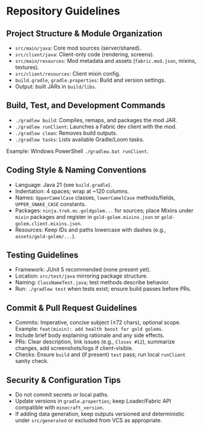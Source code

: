 # Repository Guidelines

## Project Structure & Module Organization
- `src/main/java`: Core mod sources (server/shared).
- `src/client/java`: Client-only code (rendering, screens).
- `src/main/resources`: Mod metadata and assets (`fabric.mod.json`, mixins, textures).
- `src/client/resources`: Client mixin config.
- `build.gradle`, `gradle.properties`: Build and version settings.
- Output: built JARs in `build/libs`.

## Build, Test, and Development Commands
- `./gradlew build`: Compiles, remaps, and packages the mod JAR.
- `./gradlew runClient`: Launches a Fabric dev client with the mod.
- `./gradlew clean`: Removes build outputs.
- `./gradlew tasks`: Lists available Gradle/Loom tasks.

Example: Windows PowerShell `./gradlew.bat runClient`.

## Coding Style & Naming Conventions
- Language: Java 21 (see `build.gradle`).
- Indentation: 4 spaces; wrap at ~120 columns.
- Names: `UpperCamelCase` classes, `lowerCamelCase` methods/fields, `UPPER_SNAKE_CASE` constants.
- Packages: `ninja.trek.mc.goldgolem...` for sources; place Mixins under `mixin` packages and register in `gold-golem.mixins.json` or `gold-golem.client.mixins.json`.
- Resources: Keep IDs and paths lowercase with dashes (e.g., `assets/gold-golem/...`).

## Testing Guidelines
- Framework: JUnit 5 recommended (none present yet).
- Location: `src/test/java` mirroring package structure.
- Naming: `ClassNameTest.java`; test methods describe behavior.
- Run: `./gradlew test` when tests exist; ensure build passes before PRs.

## Commit & Pull Request Guidelines
- Commits: Imperative, concise subject (≤72 chars), optional scope. Example: `feat(mixin): add health boost for gold golems`.
- Include brief body explaining rationale and any side effects.
- PRs: Clear description, link issues (e.g., `Closes #12`), summarize changes, add screenshots/logs if client-visible.
- Checks: Ensure `build` and (if present) `test` pass; run local `runClient` sanity check.

## Security & Configuration Tips
- Do not commit secrets or local paths.
- Update versions in `gradle.properties`; keep Loader/Fabric API compatible with `minecraft_version`.
- If adding data generation, keep outputs versioned and deterministic under `src/generated` or excluded from VCS as appropriate.

